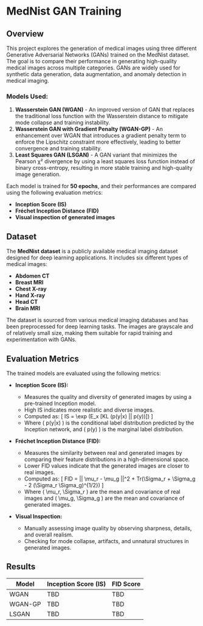 # MedNist GAN Training

## Overview
This project explores the generation of medical images using three different Generative Adversarial Networks (GANs) trained on the MedNist dataset. The goal is to compare their performance in generating high-quality medical images across multiple categories. GANs are widely used for synthetic data generation, data augmentation, and anomaly detection in medical imaging.

### Models Used:
1. **Wasserstein GAN (WGAN)** - An improved version of GAN that replaces the traditional loss function with the Wasserstein distance to mitigate mode collapse and training instability.
2. **Wasserstein GAN with Gradient Penalty (WGAN-GP)** - An enhancement over WGAN that introduces a gradient penalty term to enforce the Lipschitz constraint more effectively, leading to better convergence and training stability.
3. **Least Squares GAN (LSGAN)** - A GAN variant that minimizes the Pearson χ² divergence by using a least squares loss function instead of binary cross-entropy, resulting in more stable training and high-quality image generation.

Each model is trained for **50 epochs**, and their performances are compared using the following evaluation metrics:
- **Inception Score (IS)**
- **Fréchet Inception Distance (FID)**
- **Visual inspection of generated images**

## Dataset
The **MedNist dataset** is a publicly available medical imaging dataset designed for deep learning applications. It includes six different types of medical images:
- **Abdomen CT**
- **Breast MRI**
- **Chest X-ray**
- **Hand X-ray**
- **Head CT**
- **Brain MRI**

The dataset is sourced from various medical imaging databases and has been preprocessed for deep learning tasks. The images are grayscale and of relatively small size, making them suitable for rapid training and experimentation with GANs.

## Evaluation Metrics
The trained models are evaluated using the following metrics:

- **Inception Score (IS):**
  - Measures the quality and diversity of generated images by using a pre-trained Inception model.
  - High IS indicates more realistic and diverse images.
  - Computed as:
    \[ IS = \exp (E_x [KL (p(y|x) || p(y))]) \]
  - Where \( p(y|x) \) is the conditional label distribution predicted by the Inception network, and \( p(y) \) is the marginal label distribution.

- **Fréchet Inception Distance (FID):**
  - Measures the similarity between real and generated images by comparing their feature distributions in a high-dimensional space.
  - Lower FID values indicate that the generated images are closer to real images.
  - Computed as:
    \[ FID = || \mu_r - \mu_g ||^2 + Tr(\Sigma_r + \Sigma_g - 2 (\Sigma_r \Sigma_g)^{1/2}) \]
  - Where \( \mu_r, \Sigma_r \) are the mean and covariance of real images and \( \mu_g, \Sigma_g \) are the mean and covariance of generated images.

- **Visual Inspection:**
  - Manually assessing image quality by observing sharpness, details, and overall realism.
  - Checking for mode collapse, artifacts, and unnatural structures in generated images.

## Results
| Model    | Inception Score (IS) | FID Score |
|----------|----------------------|-----------|
| WGAN     | TBD                  | TBD       |
| WGAN-GP  | TBD                  | TBD       |
| LSGAN    | TBD                  | TBD       |
